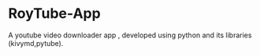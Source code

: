 # RoyTube-App
A youtube video downloader app , developed using python and its libraries (kivymd,pytube).

